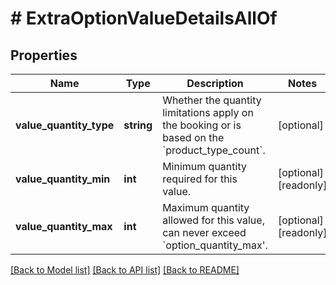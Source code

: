 # # ExtraOptionValueDetailsAllOf

## Properties

Name | Type | Description | Notes
------------ | ------------- | ------------- | -------------
**value_quantity_type** | **string** | Whether the quantity limitations apply on the booking or is based on the &#x60;product_type_count&#x60;. | [optional]
**value_quantity_min** | **int** | Minimum quantity required for this value. | [optional] [readonly]
**value_quantity_max** | **int** | Maximum quantity allowed for this value, can never exceed &#x60;option_quantity_max&#39;. | [optional] [readonly]

[[Back to Model list]](../../README.md#models) [[Back to API list]](../../README.md#endpoints) [[Back to README]](../../README.md)
